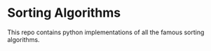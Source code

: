 # Sorting Algorithms #
This repo contains python implementations of all the famous
sorting algorithms. 
